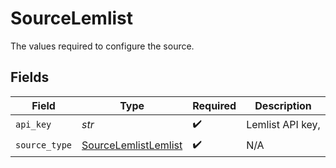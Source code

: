 # SourceLemlist

The values required to configure the source.


## Fields

| Field                                                               | Type                                                                | Required                                                            | Description                                                         |
| ------------------------------------------------------------------- | ------------------------------------------------------------------- | ------------------------------------------------------------------- | ------------------------------------------------------------------- |
| `api_key`                                                           | *str*                                                               | :heavy_check_mark:                                                  | Lemlist API key,                                                    |
| `source_type`                                                       | [SourceLemlistLemlist](../../models/shared/sourcelemlistlemlist.md) | :heavy_check_mark:                                                  | N/A                                                                 |